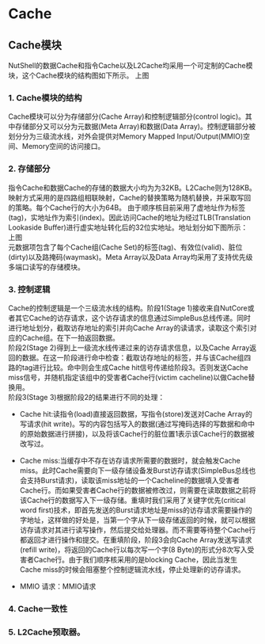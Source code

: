 # Cache

## Cache模块
NutShell的数据Cache和指令Cache以及L2Cache均采用一个可定制的Cache模块，这个Cache模块的结构图如下所示。
上图



### 1. Cache模块的结构
Cache模块可以分为存储部分(Cache Array)和控制逻辑部分(control logic)。其中存储部分又可以分为元数据(Meta Array)和数据(Data Array)。控制逻辑部分被划分分为三级流水线，对外会提供对Memory Mapped Input/Output(MMIO)空间、Memory空间的访问接口。


### 2. 存储部分
指令Cache和数据Cache的存储的数据大小均为为32KB。L2Cache则为128KB。映射方式采用的是四路组相联映射，Cache的替换策略为随机替换，并采取写回的策略。每个Cache行的大小为64B。
由于顺序核目前采用了虚地址作为标签(tag)，实地址作为索引(index)。因此访问Cache的地址为经过TLB(Translation Lookaside Buffer)进行虚实地址转化后的32位实地址。地址划分如下图所示：  
上图  
元数据项包含了每个Cache组(Cache Set)的标签(tag)、有效位(valid)、脏位(dirty)以及路掩码(waymask)。Meta Array以及Data Array均采用了支持优先级多端口读写的存储模块。


### 3. 控制逻辑
Cache的控制逻辑是一个三级流水线的结构。阶段1(Stage 1)接收来自NutCore或者其它Cache的访存请求，这个访存请求的信息通过SimpleBus总线传递。同时进行地址划分，截取访存地址的索引并向Cache Array的读请求，读取这个索引对应的Cache组。在下一拍返回数据。  
阶段2(Stage 2)得到上一级流水线传递过来的访存请求信息，以及Cache Array返回的数据。在这一阶段进行命中检查：截取访存地址的标签，并与该Cache组四路的tag进行比较。命中则会生成Cache hit信号传递给阶段3。否则发送Cache miss信号，并随机指定该组中的受害者Cache行(victim cacheline)以做Cache替换用。  
阶段3(Stage 3)根据阶段2的结果进行不同的处理：
* Cache hit:读指令(load)直接返回数据，写指令(store)发送对Cache Array的写请求(hit write)。写的内容包括写入的数据(通过写掩码选择的写数据和命中的原始数据进行拼接)，以及将该Cache行的脏位置1表示该Cache行的数据被改写过。  

* Cache miss:当缓存中不存在访存请求所需要的数据时，就会触发Cache miss。此时Cache需要向下一级存储设备发Burst访存请求(SimpleBus总线也会支持Burst请求)，读取该miss地址的一个Cacheline的数据填入受害者Cache行。而如果受害者Cache行的数据被修改过，则需要在读取数据之前将该Cache行的数据写入下一级存储。重填时我们采用了关键字优先(critical word first)技术，即首先发送的Burst请求地址是miss的访存请求需要操作的字地址，这样做的好处是，当第一个字从下一级存储返回的时候，就可以根据访存请求对其进行读写操作，然后提交给处理器。而不需要等待整个Cache行都返回才进行操作和提交。在重填阶段，阶段3会向Cache Array发送写请求(refill write)，将返回的Cache行以每次写一个字(8 Byte)的形式分8次写入受害者Cache行。由于我们顺序核采用的是blocking Cache，因此当发生Cache miss的时候会阻塞整个控制逻辑流水线，停止处理新的访存请求。  

* MMIO 请求：MMIO请求

### 4. Cache一致性
### 5. L2Cache预取器。